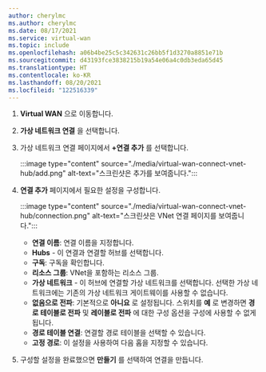 ```yaml
---
author: cherylmc
ms.author: cherylmc
ms.date: 08/17/2021
ms.service: virtual-wan
ms.topic: include
ms.openlocfilehash: a06b4be25c5c342631c26bb5f1d3270a8851e71b
ms.sourcegitcommit: d43193fce3838215b19a54e06a4c0db3eda65d45
ms.translationtype: HT
ms.contentlocale: ko-KR
ms.lasthandoff: 08/20/2021
ms.locfileid: "122516339"
---
```

1. **Virtual WAN** 으로 이동합니다.

1. **가상 네트워크 연결** 을 선택합니다.

1. 가상 네트워크 연결 페이지에서 **+연결 추가** 를 선택합니다.

   :::image type="content" source="./media/virtual-wan-connect-vnet-hub/add.png" alt-text="스크린샷은 추가를 보여줍니다.":::

1. **연결 추가** 페이지에서 필요한 설정을 구성합니다.
 
   :::image type="content" source="./media/virtual-wan-connect-vnet-hub/connection.png" alt-text="스크린샷은 VNet 연결 페이지를 보여줍니다.":::

   * **연결 이름**: 연결 이름을 지정합니다.
   * **Hubs** - 이 연결과 연결할 허브를 선택합니다.
   * **구독**: 구독을 확인합니다.
   * **리소스 그룹**: VNet을 포함하는 리소스 그룹.
   * **가상 네트워크** - 이 허브에 연결할 가상 네트워크를 선택합니다. 선택한 가상 네트워크에는 기존의 가상 네트워크 게이트웨이를 사용할 수 없습니다.
   * **없음으로 전파**: 기본적으로 **아니요** 로 설정됩니다. 스위치를 **예** 로 변경하면 **경로 테이블로 전파** 및 **레이블로 전파** 에 대한 구성 옵션을 구성에 사용할 수 없게 됩니다.
   * **경로 테이블 연결**: 연결할 경로 테이블을 선택할 수 있습니다.
   * **고정 경로**: 이 설정을 사용하여 다음 홉을 지정할 수 있습니다.

1. 구성할 설정을 완료했으면 **만들기** 를 선택하여 연결을 만듭니다.